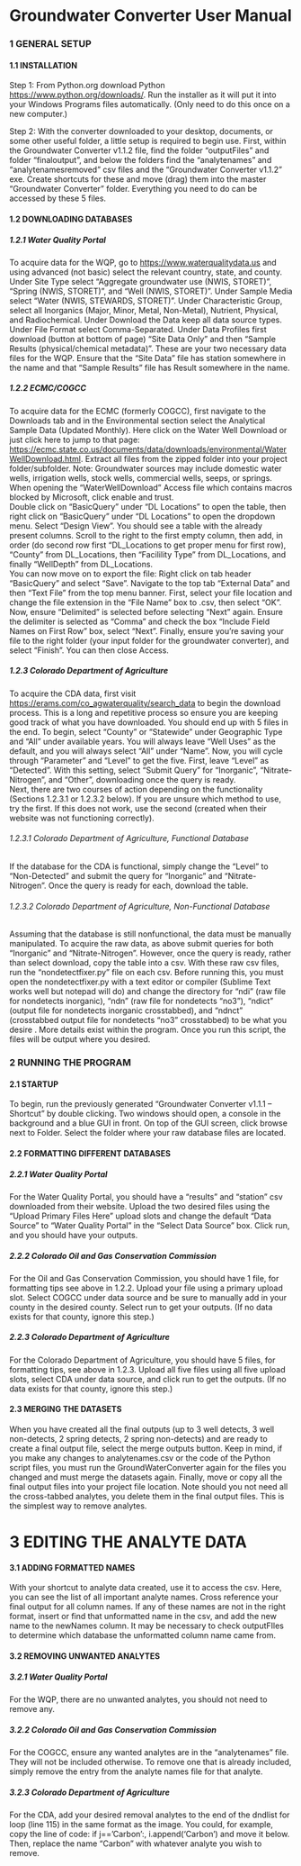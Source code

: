# Groundwater Converter User Manual  
### 1	GENERAL SETUP  
#### 1.1	INSTALLATION  
Step 1: From Python.org download Python https://www.python.org/downloads/. Run the installer as it will put it into your Windows Programs files automatically. (Only need to do this once on a new computer.)  

Step 2: With the converter downloaded to your desktop, documents, or some other useful folder, a little setup is required to begin use. First, within the Groundwater Converter v1.1.2 file, find the folder “outputFiles” and folder “finaloutput”, and below the folders find the “analytenames” and “analytenamesremoved” csv files and the “Groundwater Converter v1.1.2” exe. Create shortcuts for these and move (drag) them into the master “Groundwater Converter” folder. Everything you need to do can be accessed by these 5 files.  

#### 1.2	DOWNLOADING DATABASES  
##### 1.2.1	Water Quality Portal  
  To acquire data for the WQP, go to https://www.waterqualitydata.us and using advanced (not basic) select the relevant country, state, and county. Under Site Type select “Aggregate groundwater use (NWIS, STORET)”, “Spring (NWIS, STORET)”, and “Well (NWIS, STORET)”. Under Sample Media select “Water (NWIS, STEWARDS, STORET)”. Under Characteristic Group, select all Inorganics (Major, Minor, Metal, Non-Metal), Nutrient, Physical, and Radiochemical. Under Download the Data keep all data source types. Under File Format select Comma-Separated. Under Data Profiles first download (button at bottom of page) “Site Data Only” and then “Sample Results (physical/chemical metadata)”. These are your two necessary data files for the WQP. Ensure that the “Site Data” file has station somewhere in the name and that “Sample Results” file has Result somewhere in the name.  
##### 1.2.2	ECMC/COGCC  
  To acquire data for the ECMC (formerly COGCC), first navigate to the Downloads tab and in the Environmental section select the Analytical Sample Data (Updated Monthly). Here click on the Water Well Download or just click here to jump to that page: https://ecmc.state.co.us/documents/data/downloads/environmental/WaterWellDownload.html. Extract all files from the zipped folder into your project folder/subfolder. Note: Groundwater sources may include domestic water wells, irrigation wells, stock wells, commercial wells, seeps, or springs. When opening the “WaterWellDownload” Access file which contains macros blocked by Microsoft, click enable and trust.  
Double click on “BasicQuery” under “DL Locations” to open the table, then right click on “BasicQuery” under “DL Locations” to open the dropdown menu. Select “Design View”. You should see a table with the already present columns. Scroll to the right to the first empty column, then add, in order (do second row first “DL_Locations to get proper menu for first row), “County” from DL_Locations, then “Facilility Type” from DL_Locations, and finally “WellDepth” from DL_Locations.  
You can now move on to export the file: Right click on tab header “BasicQuery” and select “Save”. Navigate to the top tab “External Data” and then “Text File” from the top menu banner. First, select your file location and change the file extension in the “File Name” box to .csv, then select “OK”. Now, ensure “Delimited” is selected before selecting “Next” again. Ensure the delimiter is selected as “Comma” and check the box “Include Field Names on First Row” box, select “Next”. Finally, ensure you’re saving your file to the right folder (your input folder for the groundwater converter), and select “Finish”. You can then close Access.  
##### 1.2.3	Colorado Department of Agriculture  
  To acquire the CDA data, first visit https://erams.com/co_agwaterquality/search_data to begin the download process. This is a long and repetitive process so ensure you are keeping good track of what you have downloaded. You should end up with 5 files in the end. To begin, select “County” or “Statewide” under Geographic Type and “All” under available years. You will always leave “Well Uses” as the default, and you will always select “All” under “Name”. Now, you will cycle through “Parameter” and “Level” to get the five. First, leave “Level” as “Detected”. With this setting, select “Submit Query” for “Inorganic”, “Nitrate-Nitrogen”, and “Other”, downloading once the query is ready.   
Next, there are two courses of action depending on the functionality (Sections 1.2.3.1 or 1.2.3.2 below). If you are unsure which method to use, try the first. If this does not work, use the second (created when their website was not functioning correctly).  
###### 1.2.3.1	Colorado Department of Agriculture, Functional Database  
  If the database for the CDA is functional, simply change the “Level” to “Non-Detected” and submit the query for “Inorganic” and “Nitrate-Nitrogen”. Once the query is ready for each, download the table.  
###### 1.2.3.2	Colorado Department of Agriculture, Non-Functional Database  
  Assuming that the database is still nonfunctional, the data must be manually manipulated. To acquire the raw data, as above submit queries for both “Inorganic” and “Nitrate-Nitrogen”. However, once the query is ready, rather than select download, copy the table into a csv. With these raw csv files, run the “nondetectfixer.py” file on each csv. Before running this, you must open the nondetectfixer.py with a text editor or compiler (Sublime Text works well but notepad will do) and change the directory for “ndi” (raw file for nondetects inorganic), “ndn” (raw file for nondetects “no3”), “ndict” (output file for nondetects inorganic crosstabbed), and “ndnct” (crosstabbed output file for nondetects “no3” crosstabbed) to be what you desire . More details exist within the program. Once you run this script, the files will be output where you desired.  
### 2	RUNNING THE PROGRAM  
#### 2.1	STARTUP  
  To begin, run the previously generated “Groundwater Converter v1.1.1 – Shortcut” by double clicking. Two windows should open, a console in the background and a blue GUI in front. On top of the GUI screen, click browse next to Folder. Select the folder where your raw database files are located.  
#### 2.2	FORMATTING DIFFERENT DATABASES  
##### 2.2.1	Water Quality Portal  
  For the Water Quality Portal, you should have a “results” and “station” csv downloaded from their website. Upload the two desired files using the “Upload Primary Files Here” upload slots and change the default “Data Source” to “Water Quality Portal” in the “Select Data Source” box. Click run, and you should have your outputs.  
##### 2.2.2	Colorado Oil and Gas Conservation Commission  
  For the Oil and Gas Conservation Commission, you should have 1 file, for formatting tips see above in 1.2.2. Upload your file using a primary upload slot. Select COGCC under data source and be sure to manually add in your county in the desired county. Select run to get your outputs. (If no data exists for that county, ignore this step.)  

##### 2.2.3	Colorado Department of Agriculture  
  For the Colorado Department of Agriculture, you should have 5   files, for formatting tips, see above in 1.2.3. Upload all five files using all five upload slots, select CDA under data source, and click run to get the outputs. (If no data exists for that county, ignore this step.)  
#### 2.3	MERGING THE DATASETS  
When you have created all the final outputs (up to 3 well detects, 3 well non-detects, 2 spring detects, 2 spring non-detects) and are ready to create a final output file, select the merge outputs button. Keep in mind, if you make any changes to analytenames.csv or the code of the Python script files, you must run the GroundWaterConverter again for the files you changed and must merge the datasets again. Finally, move or copy all the final output files into your project file location. Note should you not need all the cross-tabbed analytes, you delete them in the final output files. This is the simplest way to remove analytes.  
# 3	EDITING THE ANALYTE DATA  
#### 3.1	ADDING FORMATTED NAMES  
  With your shortcut to analyte data created, use it to access the csv. Here, you can see the list of all important analyte names. Cross reference your final output for all column names. If any of these names are not in the right format, insert or find that unformatted name in the csv, and add the new name to the newNames column. It may be necessary to check outputFIles to determine which database the unformatted column name came from.  
#### 3.2	REMOVING UNWANTED ANALYTES  
##### 3.2.1	Water Quality Portal  
  For the WQP, there are no unwanted analytes, you should not need to remove any.  
##### 3.2.2	Colorado Oil and Gas Conservation Commission
  For the COGCC, ensure any wanted analytes are in the “analytenames” file. They will not be included otherwise. To remove one that is already included, simply remove the entry from the analyte names file  for that analyte.
##### 3.2.3	Colorado Department of Agriculture
For the CDA, add your desired removal analytes to the end of the dndlist for loop (line 115) in the same format as the image. You could, for example, copy the line of code: if j==’Carbon’:, i.append(‘Carbon’) and move it below. Then, replace the name “Carbon” with whatever analyte you wish to remove.
